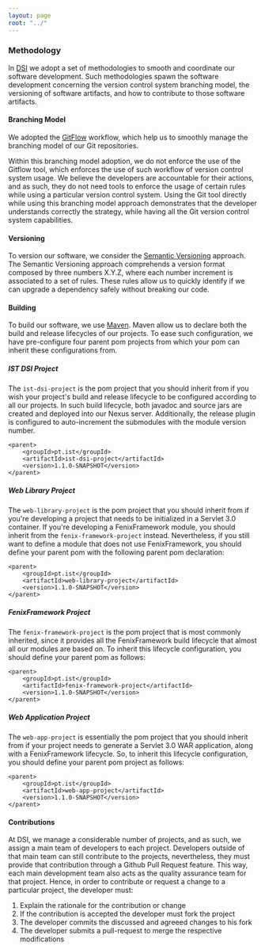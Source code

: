 ```yaml
---
layout: page
root: "../"
---
```


### Methodology

In [DSI][DSI] we adopt a set of methodologies to smooth and coordinate our software development.
Such methodologies spawn the software development concerning the version control system branching model,
the versioning of software artifacts, and how to contribute to those software artifacts.

#### Branching Model

We adopted the [GitFlow][GitFlow] workflow, which help us to smoothly manage
the branching model of our Git repositories.


Within this branching model adoption, we do not enforce the use
of the Gitflow tool, which enforces the use of such workflow of version control system usage. We believe the
developers are accountable for their actions, and as such, they do not need tools to enforce the usage of certain
rules while using a particular version control system. Using the Git tool directly while using this branching model
approach demonstrates that the developer understands correctly the strategy, while having all the Git version control
system capabilities.

#### Versioning
To version our software, we consider the [Semantic Versioning][Semantic Versioning] approach.
The Semantic Versioning approach comprehends a version format composed by three numbers X.Y.Z, where each number
increment is associated to a set of rules. These rules allow us to quickly identify if we can upgrade a dependency
safely without breaking our code.

#### Building

To build our software, we use [Maven][Maven]. Maven allow us to declare both the build and release lifecycles of our projects. To ease such configuration, we have pre-configure four parent pom projects from which your pom can inherit these configurations from.

##### IST DSI Project
The ```ist-dsi-project``` is the pom project that you should inherit from if you wish your project's build and release lifecycle to
be configured according to all our projects. In such build lifecycle, both javadoc and source jars are created and deployed into our
Nexus server. Additionally, the release plugin is configured to auto-increment the submodules with the module version number.

	<parent>
		<groupId>pt.ist</groupId>
		<artifactId>ist-dsi-project</artifactId>
		<version>1.1.0-SNAPSHOT</version>
	</parent>

##### Web Library Project   
The ```web-library-project``` is the pom project that you should inherit from if you're developing a project that needs to be initialized
in a Servlet 3.0 container. If you're developing a FenixFramework module, you should inherit from the ```fenix-framework-project``` instead. Nevertheless, if you still want to define a module that does not use FenixFramework, you should define your parent pom with the following parent pom declaration:

	<parent>
		<groupId>pt.ist</groupId>
		<artifactId>web-library-project</artifactId>
		<version>1.1.0-SNAPSHOT</version>
	</parent>

##### FenixFramework Project   
The ```fenix-framework-project``` is the pom project that is most commonly inherited, since it provides all the FenixFramework build lifecycle
that almost all our modules are based on. To inherit this lifecycle configuration, you should define your parent pom as follows:

	<parent>
		<groupId>pt.ist</groupId>
		<artifactId>fenix-framework-project</artifactId>
		<version>1.1.0-SNAPSHOT</version>
	</parent>


##### Web Application Project
The ```web-app-project``` is essentially the pom project that you should inherit from if your project needs to generate a Servlet 3.0 WAR application, along with a FenixFramework lifecycle. So, to inherit this lifecycle configuration, you should define your parent pom project as follows:

	<parent>
		<groupId>pt.ist</groupId>
		<artifactId>web-app-project</artifactId>
		<version>1.1.0-SNAPSHOT</version>
	</parent>


#### Contributions

At DSI, we manage a considerable number of projects, and as such, we assign a main team of developers to each project.
Developers outside of that main team can still contribute to the projects, nevertheless, they must provide that contribution
through a Github Pull Request feature. This way, each main development team also acts as the quality assurance team for that
project. Hence, in order to contribute or request a change to a particular project, the developer must:

1. Explain the rationale for the contribution or change
2. If the contribution is accepted the developer must fork the project
3. The developer commits the discussed and agreeed changes to his fork
4. The developer submits a pull-request to merge the respective modifications

[Técnico Lisboa]: http://www.ist.utl.pt/
[DSI]: http://dsi.ist.utl.pt/
[GitFlow]: http://nvie.com/posts/a-successful-git-branching-model/
[Maven]: http://maven.apache.org/
[Semantic Versioning]: http://semver.org/
